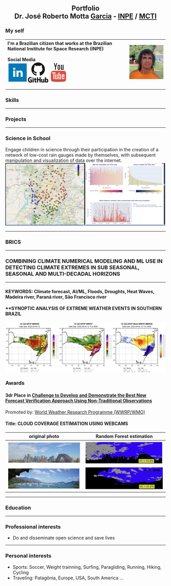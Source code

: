 <!-- BEGIN OF COMMENTS
https://www.markdownguide.org/
https://www.markdownguide.org/cheat-sheet
https://icons-for-free.com/
This is a landing page
END OF COMMENTS -->

<h2 align="center">Portfolio<br/>Dr. José Roberto Motta <strong><u>Garcia</u></strong> - <a href="https://www.gov.br/inpe/pt-br">INPE</a> / <a href="https://www.gov.br/mcti/pt-br">MCTI</a></h2>

### My self

| I'm a Brazilian citizen that works at the Brazilian National Institute for Space Research (INPE)<br/><br/>**Social Media**<br/><a href="https://www.linkedin.com/in/jrmgarcia/" target="_blank"><img src="assets/img/linkedin_64.png"></a><a href="https://github.com/Garcia-INPE" target="_blank"><img src="assets/img/github_64.png"></a><a href="https://www.youtube.com/@Garcia_AI_Dev" target="_blank"><img src="assets/img/youtube_64.png"></a> | <img src="assets/img/JRMGarcia.jpeg" alt="JRMG_Headshot" width="200" align="right" /> |
|:-|-|

---
### Skills 
---
### Projects
---
### **Science in School**
Engage children in science through their participation in the creation of a network of low-cost rain gauges made by themselves, with subsequent manipulation and visualization of data over the internet.
<img src="assets/img/ScienceInSchool.jpg" /> 

---
### **BRICS**
---
### **COMBINING CLIMATE NUMERICAL MODELING AND ML USE IN DETECTING CLIMATE EXTREMES IN SUB SEASONAL, SEASONAL AND MULTI-DECADAL HORIZONS**
---
#### KEYWORDS: Climate forecast, AI/ML, Floods, Droughts, Heat Waves, Madeira river, Paraná river, São Francisco river
#### ****SYNOPTIC ANALYSIS OF EXTREME WEATHER EVENTS IN SOUTHERN BRAZIL**

<img src="assets/img/Aval_ProjGustEscobar.jpg" align="center"/>

### Awards
#### **3dr Place in [Challenge to Develop and Demonstrate the Best New Forecast Verification Approach Using Non-Traditional Observations](https://community.wmo.int/en/wgfvrhiweatherwinners-2nd-international-verification-challenge-best-new-verification-metric-making-use-non-traditional-observations)**  
Promoted by: [World Weather Research Programme (WWRP/WMO)](https://community.wmo.int/en/activity-areas/wwrp)

#### **Title**: CLOUD COVERAGE ESTIMATION USING WEBCAMS

| original photo | Random Forest estimation |
|:-:|:-:|
| <img src="assets/img/NonConv-Sidney-Photo.jpg" /> | <img src="assets/img/NonConv-Sidney-RF.jpg" /> |
| <img src="assets/img/NonConv-Ilhabela-Photo.jpg" /> | <img src="assets/img/NonConv-Ilhabela-RF.jpg" /> |
---
### Education
---
### Professional interests
* Do and disseminate open science and save lives
---
### Personal interests
* Sports: Soccer, Weight trainning, Surfing, Paragliding, Running, Hiking, Cycling
* Traveling: Patagônia, Europe, USA, South America ...
  
